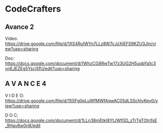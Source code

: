 # CodeCrafters


## Avance 2

Video:
https://drive.google.com/file/d/1XS4RuIWYn7LLz8W7cJzXjEFS9KZU3Jln/view?usp=sharing

Doc:
https://docs.google.com/document/d/1WhzCG8RwTw17z3UG2H5uqbYa1c3vnEJEZEg5YscjSfU/edit?usp=sharing

## A V A N C E 4

V I D E O: https://drive.google.com/file/d/15SFg0pLuWfMWfAqwAC05dLSSchIvKey0/view?usp=sharing

D O C: https://docs.google.com/document/d/1LLn38mEtkI8YtJWfGD_zTrTgTOtrifsE_9Hav8w0ri8/edit
